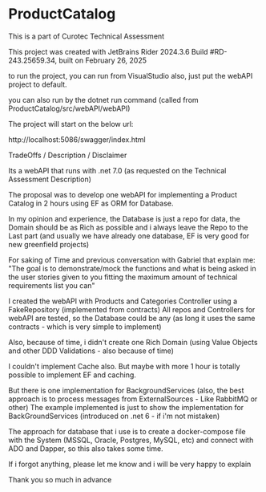 # ProductCatalog

This is a part of Curotec Technical Assessment


This project was created with JetBrains Rider 2024.3.6  Build #RD-243.25659.34, built on February 26, 2025

to run the project, you can run from VisualStudio also, just put the webAPI project to default.

you can also run by the dotnet run command (called from ProductCatalog/src/webAPI/webAPI)

The project will start on the below url:

 
   http://localhost:5086/swagger/index.html


TradeOffs / Description / Disclaimer 

Its a webAPI that runs with .net 7.0 (as requested on the Technical Assessment Description)

The proposal was to develop one webAPI for implementing a Product Catalog in 2 hours using EF as ORM for Database.

In my opinion and experience, the Database is just a repo for data, the Domain should be as Rich as possible and i always leave the Repo to the Last part (and usually we 
have already one database, EF is very good for new greenfield projects)

For saking of Time and previous conversation with Gabriel that explain me:
"The goal is to demonstrate/mock the functions and what is being asked in the user stories given to you fitting the maximum amount of technical requirements list you can"

I created the webAPI with Products and Categories Controller using a FakeRepository (implemented from contracts)
All repos and Controllers for webAPI are tested, so the Database could be any (as long it uses the same contracts - which is very simple to implement)

Also, because of time, i didn't create one Rich Domain (using Value Objects and other DDD Validations - also because of time)

I couldn't implement Cache also. But maybe with more 1 hour is totally possible to implement EF and caching.

But there is one implementation for BackgroundServices (also, the best approach is to process messages from ExternalSources - Like RabbitMQ or other)
The example implemented is just to show the implementation for BackGroundServices (introduced on .net 6 - if i'm not mistaken)

The approach for database that i use is to create a docker-compose file with the System (MSSQL, Oracle, Postgres, MySQL, etc) and connect with ADO and Dapper, so this also takes some time.

If i forgot anything, please let me know and i will be very happy to explain

Thank you so much in advance

